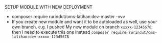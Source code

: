 SETUP MODULE WITH NEW DEPLOYMENT

- composer require rurindut/oms-latihan:dev-master -vvv
- If you create new module and want it to be autoloaded as well, use your own branch. 
e.g. I pushed My new module on branch `xxxxx-12345678`, then I need to execute this one instead  `composer require rurindut/oms-latihan:dev-xxxxx-12345678`
